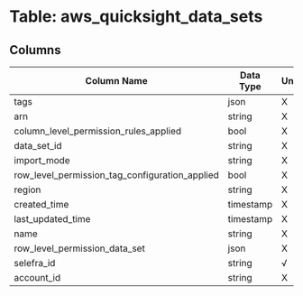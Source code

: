 # Table: aws_quicksight_data_sets

## Columns 

|  Column Name   |  Data Type  | Uniq | Nullable | Description | 
|  ----  | ----  | ----  | ----  | ---- | 
| tags | json | X | √ |  | 
| arn | string | X | √ |  | 
| column_level_permission_rules_applied | bool | X | √ |  | 
| data_set_id | string | X | √ |  | 
| import_mode | string | X | √ |  | 
| row_level_permission_tag_configuration_applied | bool | X | √ |  | 
| region | string | X | √ |  | 
| created_time | timestamp | X | √ |  | 
| last_updated_time | timestamp | X | √ |  | 
| name | string | X | √ |  | 
| row_level_permission_data_set | json | X | √ |  | 
| selefra_id | string | √ | √ | random id | 
| account_id | string | X | √ |  | 


